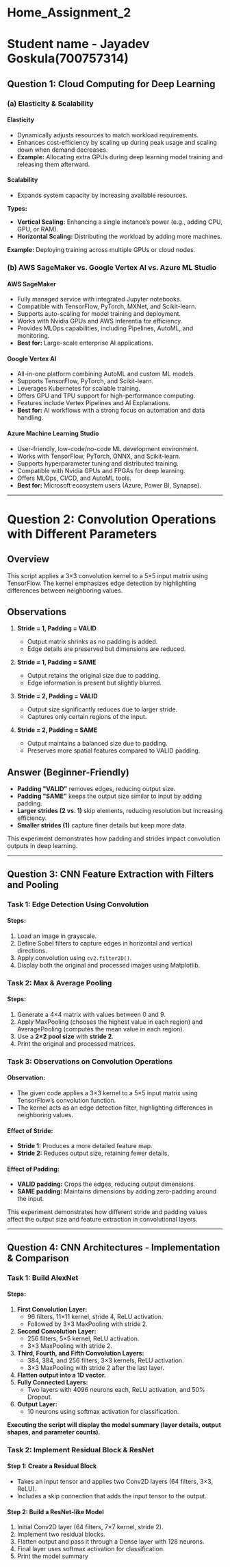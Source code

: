 # Home_Assignment_2
# Student name - Jayadev Goskula(700757314)

## Question 1: Cloud Computing for Deep Learning

### (a) Elasticity & Scalability

#### Elasticity
- Dynamically adjusts resources to match workload requirements.
- Enhances cost-efficiency by scaling up during peak usage and scaling down when demand decreases.  
- **Example:** Allocating extra GPUs during deep learning model training and releasing them afterward.

#### Scalability
- Expands system capacity by increasing available resources.

**Types:**  
- **Vertical Scaling:** Enhancing a single instance’s power (e.g., adding CPU, GPU, or RAM).  
- **Horizontal Scaling:** Distributing the workload by adding more machines.  

**Example:** Deploying training across multiple GPUs or cloud nodes.

### (b) AWS SageMaker vs. Google Vertex AI vs. Azure ML Studio

#### **AWS SageMaker**
- Fully managed service with integrated Jupyter notebooks.
- Compatible with TensorFlow, PyTorch, MXNet, and Scikit-learn.
- Supports auto-scaling for model training and deployment.
- Works with Nvidia GPUs and AWS Inferentia for efficiency.
- Provides MLOps capabilities, including Pipelines, AutoML, and monitoring.  
- **Best for:** Large-scale enterprise AI applications.

#### **Google Vertex AI**
- All-in-one platform combining AutoML and custom ML models.
- Supports TensorFlow, PyTorch, and Scikit-learn.
- Leverages Kubernetes for scalable training.
- Offers GPU and TPU support for high-performance computing.
- Features include Vertex Pipelines and AI Explanations.  
- **Best for:** AI workflows with a strong focus on automation and data handling.

#### **Azure Machine Learning Studio**
- User-friendly, low-code/no-code ML development environment.
- Works with TensorFlow, PyTorch, ONNX, and Scikit-learn.
- Supports hyperparameter tuning and distributed training.
- Compatible with Nvidia GPUs and FPGAs for deep learning.
- Offers MLOps, CI/CD, and AutoML tools.  
- **Best for:** Microsoft ecosystem users (Azure, Power BI, Synapse).
---

# Question 2: Convolution Operations with Different Parameters 
## Overview
This script applies a 3×3 convolution kernel to a 5×5 input matrix using TensorFlow. The kernel emphasizes edge detection by highlighting differences between neighboring values.

## Observations
1. **Stride = 1, Padding = VALID**  
   - Output matrix shrinks as no padding is added.
   - Edge details are preserved but dimensions are reduced.

2. **Stride = 1, Padding = SAME**  
   - Output retains the original size due to padding.
   - Edge information is present but slightly blurred.

3. **Stride = 2, Padding = VALID**  
   - Output size significantly reduces due to larger stride.
   - Captures only certain regions of the input.

4. **Stride = 2, Padding = SAME**  
   - Output maintains a balanced size due to padding.
   - Preserves more spatial features compared to VALID padding.

## Answer (Beginner-Friendly)
- **Padding "VALID"** removes edges, reducing output size.  
- **Padding "SAME"** keeps the output size similar to input by adding padding.  
- **Larger strides (2 vs. 1)** skip elements, reducing resolution but increasing efficiency.  
- **Smaller strides (1)** capture finer details but keep more data.  

This experiment demonstrates how padding and strides impact convolution outputs in deep learning.


---

## Question 3: CNN Feature Extraction with Filters and Pooling

### **Task 1: Edge Detection Using Convolution**
#### **Steps:**
1. Load an image in grayscale.
2. Define Sobel filters to capture edges in horizontal and vertical directions.
3. Apply convolution using `cv2.filter2D()`.
4. Display both the original and processed images using Matplotlib.

### **Task 2: Max & Average Pooling**
#### **Steps:**
1. Generate a 4×4 matrix with values between 0 and 9.
2. Apply MaxPooling (chooses the highest value in each region) and AveragePooling (computes the mean value in each region).
3. Use a **2×2 pool size** with **stride 2**.
4. Print the original and processed matrices.

### **Task 3: Observations on Convolution Operations**
#### **Observation:**
- The given code applies a 3×3 kernel to a 5×5 input matrix using TensorFlow’s convolution function.
- The kernel acts as an edge detection filter, highlighting differences in neighboring values.

#### **Effect of Stride:**
- **Stride 1:** Produces a more detailed feature map.
- **Stride 2:** Reduces output size, retaining fewer details.

#### **Effect of Padding:**
- **VALID padding:** Crops the edges, reducing output dimensions.
- **SAME padding:** Maintains dimensions by adding zero-padding around the input.

This experiment demonstrates how different stride and padding values affect the output size and feature extraction in convolutional layers.

---

## Question 4: CNN Architectures - Implementation & Comparison

### **Task 1: Build AlexNet**
#### **Steps:**
1. **First Convolution Layer:**
   - 96 filters, 11×11 kernel, stride 4, ReLU activation.
   - Followed by 3×3 MaxPooling with stride 2.
2. **Second Convolution Layer:**
   - 256 filters, 5×5 kernel, ReLU activation.
   - 3×3 MaxPooling with stride 2.
3. **Third, Fourth, and Fifth Convolution Layers:**
   - 384, 384, and 256 filters, 3×3 kernels, ReLU activation.
   - 3×3 MaxPooling with stride 2 after the last layer.
4. **Flatten output into a 1D vector.**
5. **Fully Connected Layers:**
   - Two layers with 4096 neurons each, ReLU activation, and 50% Dropout.
6. **Output Layer:**
   - 10 neurons using softmax activation for classification.

**Executing the script will display the model summary (layer details, output shapes, and parameter counts).**

### **Task 2: Implement Residual Block & ResNet**
#### **Step 1: Create a Residual Block**
- Takes an input tensor and applies two Conv2D layers (64 filters, 3×3, ReLU).
- Includes a skip connection that adds the input tensor to the output.

#### **Step 2: Build a ResNet-like Model**
1. Initial Conv2D layer (64 filters, 7×7 kernel, stride 2).
2. Implement two residual blocks.
3. Flatten output and pass it through a Dense layer with 128 neurons.
4. Final layer uses softmax activation for classification.
5. Print the model summary

